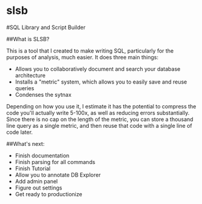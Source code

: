 slsb
====

#SQL Library and Script Builder

##What is SLSB?

This is a tool that I created to make writing SQL, particularly for the purposes of analysis, much easier. It does three main things:
- Allows you to collaboratively document and search your database architecture
- Installs a "metric" system, which allows you to easily save and reuse queries
- Condenses the sytnax

Depending on how you use it, I estimate it has the potential to compress the code you'll actually write 5-100x, as well as reducing errors substantially.
Since there is no cap on the length of the metric, you can store a thousand line query as a single metric, and then reuse that code with a single line of code later. 

##What's next:
- Finish documentation
- Finish parsing for all commands
- Finish Tutorial
- Allow you to annotate DB Explorer
- Add admin panel
- Figure out settings
- Get ready to productionize


